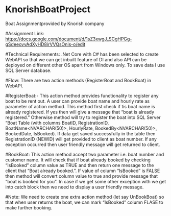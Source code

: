 # KnorishBoatProject
Boat Assignmentprovided by Knorish company

#Assignment Link: https://docs.google.com/document/d/1sZ3xwgJ_SCgHPGg-gSdeeovvAdXyHD8irVVQsOnis-o/edit

#Technical Requirements:
.Net Core with C# has been selected to create WebAPI so that we can get inbuilt feature of DI and also API can be deployed on different other OS apart from Windows only. To save data I use SQL Server database.

#Flow:
There are two action methods (RegisterBoat and BookBoat) in WebAPI.

#RegisterBoat:- 
This action method provides functionality to register any boat to be rent out. A user can provide boat name and hourly rate as parameter of action method. This method first check if tis boat name is already registered. If yes then will give a message that “boat <Name> is already registered.”  Otherwise method will try to register the boat into SQL Server “Boat Table (with columns BoatID<INT>, RegistrationID<NEWID>,  BoatName<NVARCHAR(50)>, HourlyRate<DECIMAL>, BookedBy<NVARCHAR(50)>, BookedDate<DATETIME>, IsBooked<BIT>). If data get saved successfully in the table then RegistrationID (NEWID) will get provided to client as boat number. If any exception occurred then user friendly message will get returned to client.

#BookBoat: 
This action method accept two parameter i.e. boat number and customer name. It will check that if boat already booked by checking “IsBooked” column value as TRUE and then return one message to the client that “Boat <Name> already booked.”. If value of column “IsBooked” is FALSE then method will convert column value to true and provide message that “boat <Name> is booked for you”. In case if we get some other exception with we get into catch block then we need to display a user friendly message.

#Note: 
We need to create one extra action method (let say UnBookBoat) so that when user returns the boat, we can mark “IsBooked” column FLASE to make further booking.
